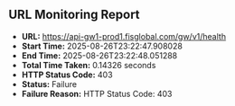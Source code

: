 ## URL Monitoring Report

- **URL:** https://api-gw1-prod1.fisglobal.com/gw/v1/health
- **Start Time:** 2025-08-26T23:22:47.908028
- **End Time:** 2025-08-26T23:22:48.051288
- **Total Time Taken:** 0.14326 seconds
- **HTTP Status Code:** 403
- **Status:** Failure
- **Failure Reason:** HTTP Status Code: 403

